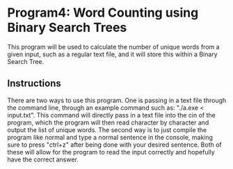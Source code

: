 # Program4: Word Counting using Binary Search Trees
 This program will be used to calculate the number of unique words from a given input, such as a regular text file,
 and it will store this within a Binary Search Tree.

## Instructions 

There are two ways to use this program. One is passing in a text file through the command line, through an example
command such as: "./a.exe < input.txt". This command will directly pass in a text file into the cin of the program,
which the program will then read character by character and output the list of unique words. The second way is to just
compile the program like normal and type a normal sentence in the console, making sure to press "ctrl+z" after being 
done with your desired sentence. Both of these will allow for the program to read the input correctly and hopefully 
have the correct answer.
